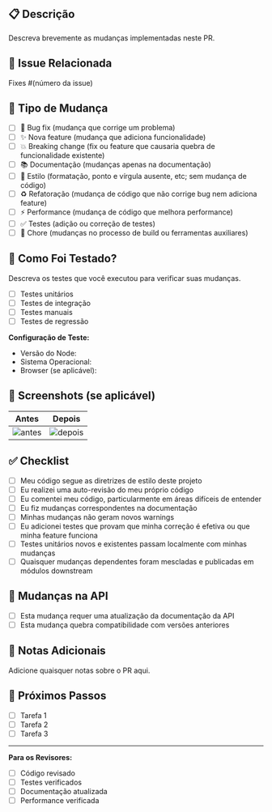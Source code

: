 ## 📋 Descrição

Descreva brevemente as mudanças implementadas neste PR.

## 🔗 Issue Relacionada

Fixes #(número da issue)

## 🎯 Tipo de Mudança

- [ ] 🐛 Bug fix (mudança que corrige um problema)
- [ ] ✨ Nova feature (mudança que adiciona funcionalidade)
- [ ] 💥 Breaking change (fix ou feature que causaria quebra de funcionalidade existente)
- [ ] 📚 Documentação (mudanças apenas na documentação)
- [ ] 🎨 Estilo (formatação, ponto e vírgula ausente, etc; sem mudança de código)
- [ ] ♻️ Refatoração (mudança de código que não corrige bug nem adiciona feature)
- [ ] ⚡ Performance (mudança de código que melhora performance)
- [ ] ✅ Testes (adição ou correção de testes)
- [ ] 🔧 Chore (mudanças no processo de build ou ferramentas auxiliares)

## 🧪 Como Foi Testado?

Descreva os testes que você executou para verificar suas mudanças.

- [ ] Testes unitários
- [ ] Testes de integração
- [ ] Testes manuais
- [ ] Testes de regressão

**Configuração de Teste:**
* Versão do Node: 
* Sistema Operacional: 
* Browser (se aplicável): 

## 📸 Screenshots (se aplicável)

| Antes | Depois |
|-------|--------|
| ![antes](url) | ![depois](url) |

## ✅ Checklist

- [ ] Meu código segue as diretrizes de estilo deste projeto
- [ ] Eu realizei uma auto-revisão do meu próprio código
- [ ] Eu comentei meu código, particularmente em áreas difíceis de entender
- [ ] Eu fiz mudanças correspondentes na documentação
- [ ] Minhas mudanças não geram novos warnings
- [ ] Eu adicionei testes que provam que minha correção é efetiva ou que minha feature funciona
- [ ] Testes unitários novos e existentes passam localmente com minhas mudanças
- [ ] Quaisquer mudanças dependentes foram mescladas e publicadas em módulos downstream

## 🔄 Mudanças na API

- [ ] Esta mudança requer uma atualização da documentação da API
- [ ] Esta mudança quebra compatibilidade com versões anteriores

## 📝 Notas Adicionais

Adicione quaisquer notas sobre o PR aqui.

## 🎯 Próximos Passos

- [ ] Tarefa 1
- [ ] Tarefa 2
- [ ] Tarefa 3

---

**Para os Revisores:**
- [ ] Código revisado
- [ ] Testes verificados
- [ ] Documentação atualizada
- [ ] Performance verificada